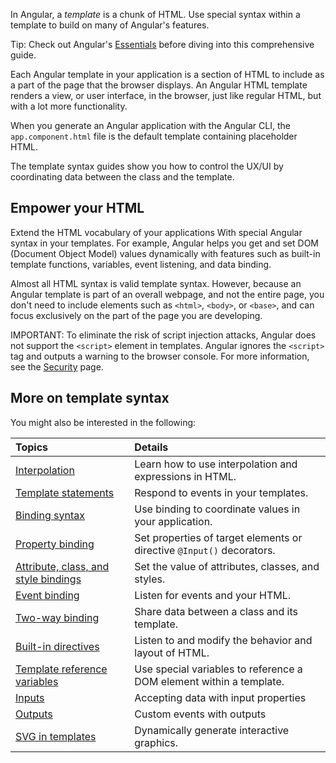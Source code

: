 <docs-decorative-header title="Template syntax" imgSrc="adev/src/assets/images/templates.svg"> <!-- markdownlint-disable-line -->
In Angular, a *template* is a chunk of HTML.
Use special syntax within a template to build on many of Angular's features.
</docs-decorative-header>

Tip: Check out Angular's [Essentials](essentials/rendering-dynamic-templates) before diving into this comprehensive guide.

<!--todo: Do we still need the following section? It seems more relevant to those coming from AngularJS, which is now 7 versions ago. -->
<!-- You may be familiar with the component/template duality from your experience with model-view-controller (MVC) or model-view-viewmodel (MVVM).
In Angular, the component plays the part of the controller/viewmodel, and the template represents the view. -->

Each Angular template in your application is a section of HTML to include as a part of the page that the browser displays.
An Angular HTML template renders a view, or user interface, in the browser, just like regular HTML, but with a lot more functionality.

When you generate an Angular application with the Angular CLI, the `app.component.html` file is the default template containing placeholder HTML.

The template syntax guides show you how to control the UX/UI by coordinating data between the class and the template.

## Empower your HTML

Extend the HTML vocabulary of your applications With special Angular syntax in your templates.
For example, Angular helps you get and set DOM \(Document Object Model\) values dynamically with features such as built-in template functions, variables, event listening, and data binding.

Almost all HTML syntax is valid template syntax.
However, because an Angular template is part of an overall webpage, and not the entire page, you don't need to include elements such as `<html>`, `<body>`, or `<base>`, and can focus exclusively on the part of the page you are developing.

IMPORTANT: To eliminate the risk of script injection attacks, Angular does not support the `<script>` element in templates.
Angular ignores the `<script>` tag and outputs a warning to the browser console.
For more information, see the [Security](guide/security) page.

## More on template syntax

You might also be interested in the following:

| Topics                                                                    | Details                                                               |
| :------------------------------------------------------------------------ | :-------------------------------------------------------------------- |
| [Interpolation](guide/templates/interpolation)                            | Learn how to use interpolation and expressions in HTML.               |
| [Template statements](guide/templates/template-statements)                | Respond to events in your templates.                                  |
| [Binding syntax](guide/templates/binding)                                 | Use binding to coordinate values in your application.                 |
| [Property binding](guide/templates/property-binding)                      | Set properties of target elements or directive `@Input()` decorators. |
| [Attribute, class, and style bindings](guide/templates/attribute-binding) | Set the value of attributes, classes, and styles.                     |
| [Event binding](guide/templates/event-binding)                            | Listen for events and your HTML.                                      |
| [Two-way binding](guide/templates/two-way-binding)                        | Share data between a class and its template.                          |
| [Built-in directives](guide/directives)                                   | Listen to and modify the behavior and layout of HTML.                 |
| [Template reference variables](guide/templates/reference-variables)       | Use special variables to reference a DOM element within a template.   |
| [Inputs](guide/components/inputs)                                         | Accepting data with input properties                                  |
| [Outputs](guide/components/outputs)                                       | Custom events with outputs                                            |
| [SVG in templates](guide/templates/svg-in-templates)                      | Dynamically generate interactive graphics.                            |
